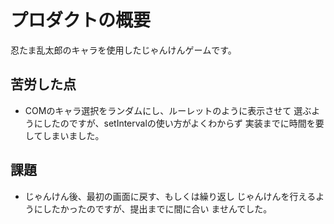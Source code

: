 # プロダクトの概要
忍たま乱太郎のキャラを使用したじゃんけんゲームです。

## 苦労した点
- COMのキャラ選択をランダムにし、ルーレットのように表示させて
選ぶようにしたのですが、setIntervalの使い方がよくわからず
実装までに時間を要してしまいました。

## 課題
- じゃんけん後、最初の画面に戻す、もしくは繰り返し
じゃんけんを行えるようにしたかったのですが、提出までに間に合い
ませんでした。
